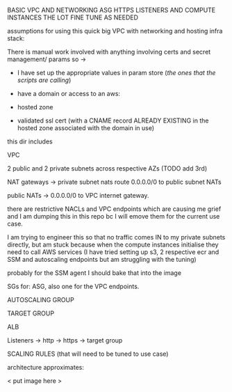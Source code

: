BASIC VPC AND NETWORKING ASG HTTPS LISTENERS AND COMPUTE INSTANCES THE LOT FINE TUNE AS NEEDED

assumptions for using this quick big VPC with networking and hosting infra stack:

There is manual work involved with anything involving certs and secret management/ params so ->

- I have set up the appropriate values in param store (*the ones that the scripts are calling*)

- have a domain or access to an aws:
- hosted zone
- validated ssl cert (with a CNAME record ALREADY EXISTING in the hosted zone associated with the domain in use)


this dir includes

VPC

2 public and 2 private subnets across respective AZs (TODO add 3rd)

NAT gateways -> private subnet nats route 0.0.0.0/0 to public subnet NATs

public NATs -> 0.0.0.0/0 to VPC internet gateway.

there are restrictive NACLs and VPC endpoints which are causing me grief and I am dumping this in this repo bc I will emove them for the current use case.

I am trying to engineer this so that no traffic comes IN to my private subnets directly, but am stuck because when the compute instances initialise they need to call AWS services (I have tried setting up s3, 2 respective ecr and SSM and autoscaling endpoints but am struggling with the tuning)

probably for the SSM agent I should bake that into the image

SGs for: ASG, also one for the VPC endpoints.

AUTOSCALING GROUP

TARGET GROUP

ALB

Listeners -> http -> https  -> target group

SCALING RULES (that will need to be tuned to use case)

architecture approximates:

< put image here >